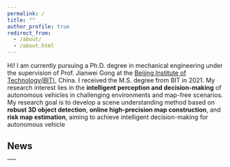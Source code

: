 ```yaml
---
permalink: /
title: ""
author_profile: true
redirect_from: 
  - /about/
  - /about.html
---
```


Hi! I am currently pursuing a Ph.D. degree in mechanical engineering under the supervision of Prof. Jianwei Gong at the [Beijing Institute of Technology(BIT)](https://me-english.bit.edu.cn/), China. I received the M.S. degree from BIT in 2021. My research interest lies in the **intelligent perception and decision-making**  of autonomous vehicles in challenging environments and map-free scenarios. My research goal is to develop a scene understanding method based on **robust 3D object detection**, **online high-precision map construction**, and **risk map estimation**, aiming to achieve intelligent decision-making for autonomous vehicle



## News
<table style="width:100%">
  <thead>
    <tr>
      <th width="100%">&nbsp;</th>
    </tr>
  </thead>
</table>



